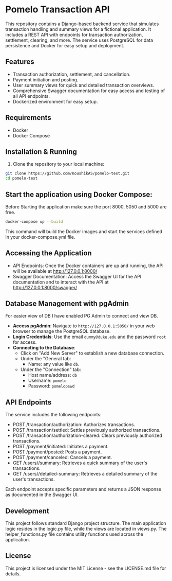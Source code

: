 # Pomelo Transaction API

This repository contains a Django-based backend service that simulates transaction handling and summary views for a fictional application. It includes a REST API with endpoints for transaction authorization, settlement, clearing, and more. The service uses PostgreSQL for data persistence and Docker for easy setup and deployment.

## Features

- Transaction authorization, settlement, and cancellation.
- Payment initiation and posting.
- User summary views for quick and detailed transaction overviews.
- Comprehensive Swagger documentation for easy access and testing of all API endpoints.
- Dockerized environment for easy setup.

## Requirements

- Docker
- Docker Compose

## Installation & Running

1. Clone the repository to your local machine:

```sh
git clone https://github.com/KoushikAS/pomelo-test.git
cd pomelo-test
```
## Start the application using Docker Compose:

Before Starting the application make sure the port 8000, 5050 and 5000 are free.

```sh
docker-compose up --build
```
This command will build the Docker images and start the services defined in your docker-compose.yml file.

## Accessing the Application

- API Endpoints: Once the Docker containers are up and running, the API will be available at http://127.0.0.1:8000/
- Swagger Documentation: Access the Swagger UI for the API documentation and to interact with the API at http://127.0.0.1:8000/swagger/

## Database Management with pgAdmin

For easier view of DB I have enabled PG Admin to connect and view DB.

- **Access pgAdmin**: Navigate to `http://127.0.0.1:5050/` in your web browser to manage the PostgreSQL database.
- **Login Credentials**: Use the email `dummy@duke.edu` and the password `root` for access.
- **Connecting to the Database**:
  - Click on "Add New Server" to establish a new database connection.
  - Under the "General tab:
    - Name: any value like `db`.
  - Under the "Connection" tab:
    - Host name/address: `db`
    - Username: `pomelo`
    - Password: `pomelopswd`

## API Endpoints
The service includes the following endpoints:

- POST /transaction/authorization: Authorizes transactions.
- POST /transaction/settled: Settles previously authorized transactions.
- POST /transaction/authorization-cleared: Clears previously authorized transactions.
- POST /payment/initiated: Initiates a payment.
- POST /payment/posted: Posts a payment.
- POST /payment/canceled: Cancels a payment.
- GET /users/<userId>/summary: Retrieves a quick summary of the user's transactions.
- GET /users/<userId>/detailed-summary: Retrieves a detailed summary of the user's transactions.

Each endpoint accepts specific parameters and returns a JSON response as documented in the Swagger UI.

## Development
This project follows standard Django project structure. The main application logic resides in the logic.py file, while the views are located in views.py. The helper_functions.py file contains utility functions used across the application.

## License
This project is licensed under the MIT License - see the LICENSE.md file for details.
